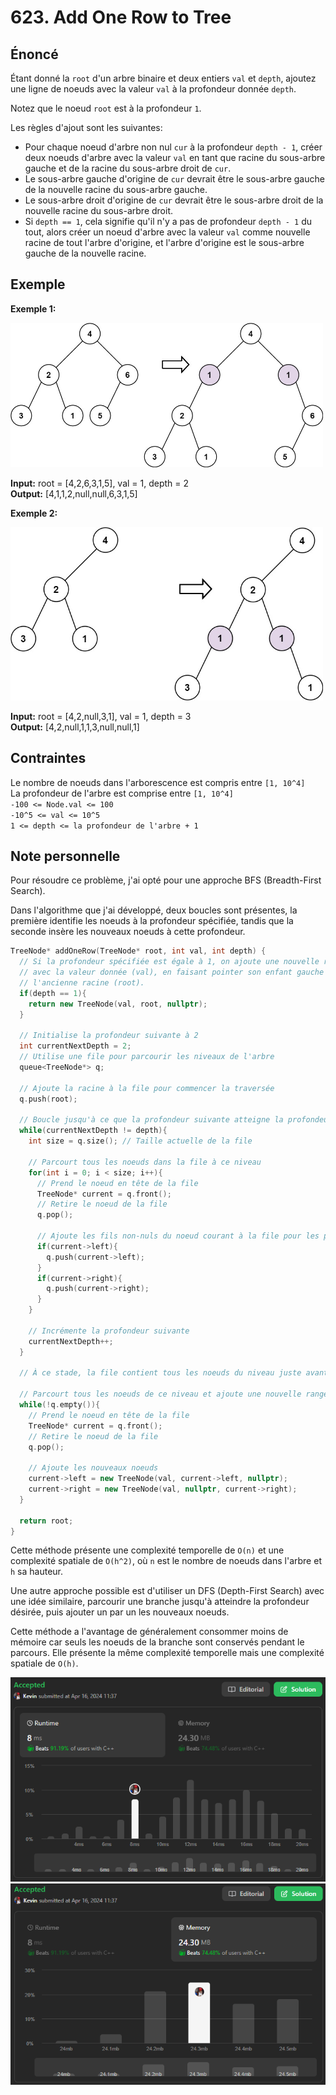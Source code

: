 # 623. Add One Row to Tree

## Énoncé

Étant donné la `root` d'un arbre binaire et deux entiers `val` et `depth`, ajoutez une ligne de noeuds avec la valeur `val` à la profondeur donnée `depth`.

Notez que le noeud `root` est à la profondeur `1`.

Les règles d'ajout sont les suivantes:

- Pour chaque noeud d'arbre non nul `cur` à la profondeur `depth - 1`, créer deux noeuds d'arbre avec la valeur `val` en tant que racine du sous-arbre gauche et de la racine du sous-arbre droit de `cur`.
- Le sous-arbre gauche d'origine de `cur` devrait être le sous-arbre gauche de la nouvelle racine du sous-arbre gauche.
- Le sous-arbre droit d'origine de `cur` devrait être le sous-arbre droit de la nouvelle racine du sous-arbre droit.
- Si `depth == 1`, cela signifie qu'il n'y a pas de profondeur `depth - 1` du tout, alors créer un noeud d'arbre avec la valeur `val` comme nouvelle racine de tout l'arbre d'origine, et l'arbre d'origine est le sous-arbre gauche de la nouvelle racine.

## Exemple

**Exemple 1:**

<img src="./imgs/img1.jpg" style="width: 500px; height: 231px;"/>

**Input:** root = [4,2,6,3,1,5], val = 1, depth = 2  
**Output:** [4,1,1,2,null,null,6,3,1,5]

**Exemple 2:**

<img src="./imgs/img2.jpg" style="width: 500px; height: 277px;"/>

**Input:** root = [4,2,null,3,1], val = 1, depth = 3  
**Output:** [4,2,null,1,1,3,null,null,1]

## Contraintes

Le nombre de noeuds dans l'arborescence est compris entre `[1, 10^4]`  
La profondeur de l'arbre est comprise entre `[1, 10^4]`  
`-100 <= Node.val <= 100`  
`-10^5 <= val <= 10^5`  
`1 <= depth <= la profondeur de l'arbre + 1`

## Note personnelle

Pour résoudre ce problème, j'ai opté pour une approche BFS (Breadth-First Search).

Dans l'algorithme que j'ai développé, deux boucles sont présentes, la première identifie les noeuds à la profondeur spécifiée, tandis que la seconde insère les nouveaux noeuds à cette profondeur.

```cpp
TreeNode* addOneRow(TreeNode* root, int val, int depth) {
  // Si la profondeur spécifiée est égale à 1, on ajoute une nouvelle racine
  // avec la valeur donnée (val), en faisant pointer son enfant gauche vers
  // l'ancienne racine (root).
  if(depth == 1){
    return new TreeNode(val, root, nullptr);
  }

  // Initialise la profondeur suivante à 2
  int currentNextDepth = 2;
  // Utilise une file pour parcourir les niveaux de l'arbre
  queue<TreeNode*> q;

  // Ajoute la racine à la file pour commencer la traversée
  q.push(root);

  // Boucle jusqu'à ce que la profondeur suivante atteigne la profondeur spécifiée
  while(currentNextDepth != depth){
    int size = q.size(); // Taille actuelle de la file

    // Parcourt tous les noeuds dans la file à ce niveau
    for(int i = 0; i < size; i++){
      // Prend le noeud en tête de la file
      TreeNode* current = q.front();
      // Retire le noeud de la file
      q.pop();

      // Ajoute les fils non-nuls du noeud courant à la file pour les parcourir plus tard
      if(current->left){
        q.push(current->left);
      }
      if(current->right){
        q.push(current->right);
      }
    }

    // Incrémente la profondeur suivante
    currentNextDepth++;
  }

  // À ce stade, la file contient tous les noeuds du niveau juste avant la profondeur spécifiée

  // Parcourt tous les noeuds de ce niveau et ajoute une nouvelle rangée avec la valeur donnée (val)
  while(!q.empty()){
    // Prend le noeud en tête de la file
    TreeNode* current = q.front();
    // Retire le noeud de la file
    q.pop();

    // Ajoute les nouveaux noeuds
    current->left = new TreeNode(val, current->left, nullptr);
    current->right = new TreeNode(val, nullptr, current->right);
  }

  return root;
}
```

Cette méthode présente une complexité temporelle de `O(n)` et une complexité spatiale de `O(h^2)`, où `n` est le nombre de noeuds dans l'arbre et `h` sa hauteur.

Une autre approche possible est d'utiliser un DFS (Depth-First Search) avec une idée similaire, parcourir une branche jusqu'à atteindre la profondeur désirée, puis ajouter un par un les nouveaux noeuds.

Cette méthode a l'avantage de généralement consommer moins de mémoire car seuls les noeuds de la branche sont conservés pendant le parcours. Elle présente la même complexité temporelle mais une complexité spatiale de `O(h)`.

<img src="./imgs/runtime.png"/>
<img src="./imgs/memory.png"/>
